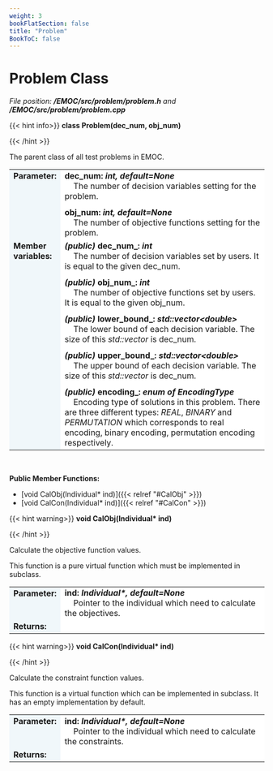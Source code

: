 ```yaml
---
weight: 3
bookFlatSection: false
title: "Problem"
BookToC: false
---
```


# Problem Class

*File position: **/EMOC/src/problem/problem.h** and **/EMOC/src/problem/problem.cpp***

{{< hint info>}}
**class Problem(dec_num, obj_num)**

{{< /hint >}}

The parent class of all test problems in EMOC.

<style>
    .emoc_doc_table_title{
        background-color:#F0F7FA;
    }
    .emoc_doc_table_content{
        background-color:#FFFFFF;
        width:100%;
    }
</style>

<table class="emoc_doc_table" style="overflow-x: hidden;">
    <tbody>
    <tr>
        <td rowspan="2" ALIGN="left" VALIGN="top"  class="emoc_doc_table_title"><strong class="wuhu">Parameter:</strong></td>
    </tr>
    <tr>
        <td class="emoc_doc_table_content" >
            <strong>dec_num: <i>int, default=None</i></strong><br/>&nbsp &nbsp The number of decision variables setting for the problem.<div style="line-height:75%;"><br></div>
            <strong>obj_num: <i>int, default=None</i></strong><br/>&nbsp &nbsp The number of objective functions setting for the problem.<br/>
        </td>
    </tr>
    <tr class="emoc_doc_table_title">
        <td rowspan="2" ALIGN="left" VALIGN="top"  class="emoc_doc_table_title"><strong class="wuhu">Member variables:</strong></td>
    </tr>
    <tr >
        <td class="emoc_doc_table_content">
            <strong><i>(public)</i> dec_num_: <i>int</i></strong><br/>&nbsp &nbsp The number of decision variables set by users. It is equal to the given dec_num. <div style="line-height:75%;"><br></div>
            <strong><i>(public)</i> obj_num_: <i>int</i></strong><br/>&nbsp &nbsp The number of objective functions set by users. It is equal to the given obj_num.<div style="line-height:75%;"><br></div>
            <strong><i>(public)</i> lower_bound_: <i>std::vector&ltdouble&gt</i></strong><br/>&nbsp &nbsp The lower bound of each decision variable. The size of this <i>std::vector</i> is dec_num.<div style="line-height:75%;"><br></div>
            <strong><i>(public)</i> upper_bound_: <i>std::vector&ltdouble&gt</i></strong><br/>&nbsp &nbsp The upper bound of each decision variable. The size of this <i>std::vector</i> is dec_num.<div style="line-height:75%;"><br></div>
            <strong><i>(public)</i> encoding_: <i>enum of EncodingType</i></strong><br/>&nbsp &nbsp Encoding type of solutions in this problem. There are three different types: <i>REAL</i>,  <i>BINARY</i> and  <i>PERMUTATION</i> which corresponds to real encoding, binary encoding, permutation encoding respectively. <br/>
        </td>
    </tr>
    </tbody>
</table>

<br/>

**Public Member Functions:**

- [void CalObj(Individual\* ind)]({{< relref "#CalObj" >}})
- [void CalCon(Individual\* ind)]({{< relref "#CalCon" >}})



<div id="CalObj">

{{< hint warning>}}
**void CalObj(Individual\* ind)**

{{< /hint >}}

</div>

Calculate the objective function values.

This function is a pure virtual function which must be implemented in subclass.

<table class="emoc_doc_table" style="overflow-x: hidden">
    <tbody >
    <tr>
        <td rowspan="2" ALIGN="left" VALIGN="top"  class="emoc_doc_table_title"><strong class="wuhu">Parameter:</strong></td>
    </tr>
    <tr >
        <td class="emoc_doc_table_content">
            <strong>ind: <i>Individual*, default=None</i></strong><br/>&nbsp &nbsp Pointer to the individual which need to calculate the objectives.
        </td>
    </tr>
    <tr class="emoc_doc_table_title">
        <td rowspan="2" ALIGN="left" VALIGN="top"  class="emoc_doc_table_title"><strong class="wuhu">Returns:</strong></td>
    </tr>
    <tr >
        <td class="emoc_doc_table_content">
			<br/>
        </td>
    </tr>
    </tbody>
</table>



<div id="CalCon">

{{< hint warning>}}
**void CalCon(Individual\* ind)**

{{< /hint >}}

</div>

Calculate the constraint function values. 

This function is a virtual function which can be implemented in subclass. It has an empty implementation by default.

<table class="emoc_doc_table" style="overflow-x: hidden">
    <tbody>
    <tr>
        <td rowspan="2" ALIGN="left" VALIGN="top"  class="emoc_doc_table_title"><strong class="wuhu">Parameter:</strong></td>
    </tr>
    <tr>
        <td class="emoc_doc_table_content" >
            <strong>ind: <i>Individual*, default=None</i></strong><br/>&nbsp &nbsp Pointer to the individual which need to calculate the constraints.
        </td>
    </tr>
    <tr class="emoc_doc_table_title">
        <td rowspan="2" ALIGN="left" VALIGN="top"  class="emoc_doc_table_title"><strong class="wuhu">Returns:</strong></td>
    </tr>
    <tr >
        <td class="emoc_doc_table_content">
            <br/>
        </td>
    </tr>
    </tbody>
</table>